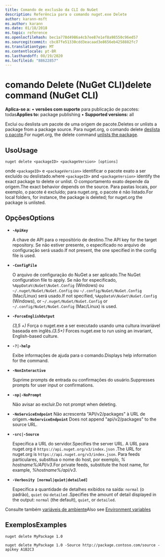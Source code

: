 ```yaml
---
title: Comando de exclusão da CLI do NuGet
description: Referência para o comando nuget.exe Delete
author: karann-msft
ms.author: karann
ms.date: 01/18/2018
ms.topic: reference
ms.openlocfilehash: bec1a778d4986a4cb7ee87e1ef8a98550c96ed57
ms.sourcegitcommit: cbc87fe51330cdd3eacaad3e8656eb4258882fc7
ms.translationtype: MT
ms.contentlocale: pt-BR
ms.lasthandoff: 08/19/2020
ms.locfileid: "88622857"
---
```

# <a name="delete-command-nuget-cli"></a><span data-ttu-id="0b72d-103">comando Delete (NuGet CLI)</span><span class="sxs-lookup"><span data-stu-id="0b72d-103">delete command (NuGet CLI)</span></span>

<span data-ttu-id="0b72d-104">**Aplica-se a:** &bullet; **versões com suporte** para publicação de pacotes: todas</span><span class="sxs-lookup"><span data-stu-id="0b72d-104">**Applies to:** package publishing &bullet; **Supported versions:** all</span></span>

<span data-ttu-id="0b72d-105">Exclui ou deslista um pacote de uma origem de pacote.</span><span class="sxs-lookup"><span data-stu-id="0b72d-105">Deletes or unlists a package from a package source.</span></span> <span data-ttu-id="0b72d-106">Para nuget.org, o comando delete [deslista o pacote](../../nuget-org/policies/deleting-packages.md).</span><span class="sxs-lookup"><span data-stu-id="0b72d-106">For nuget.org, the delete command [unlists the package](../../nuget-org/policies/deleting-packages.md).</span></span>

## <a name="usage"></a><span data-ttu-id="0b72d-107">Uso</span><span class="sxs-lookup"><span data-stu-id="0b72d-107">Usage</span></span>

```cli
nuget delete <packageID> <packageVersion> [options]
```

<span data-ttu-id="0b72d-108">onde `<packageID>` e `<packageVersion>` identificar o pacote exato a ser excluído ou deslistado.</span><span class="sxs-lookup"><span data-stu-id="0b72d-108">where `<packageID>` and `<packageVersion>` identify the exact package to delete or unlist.</span></span> <span data-ttu-id="0b72d-109">O comportamento exato depende da origem.</span><span class="sxs-lookup"><span data-stu-id="0b72d-109">The exact behavior depends on the source.</span></span> <span data-ttu-id="0b72d-110">Para pastas locais, por exemplo, o pacote é excluído; para nuget.org, o pacote é não listado.</span><span class="sxs-lookup"><span data-stu-id="0b72d-110">For local folders, for instance, the package is deleted; for nuget.org the package is unlisted.</span></span>

## <a name="options"></a><span data-ttu-id="0b72d-111">Opções</span><span class="sxs-lookup"><span data-stu-id="0b72d-111">Options</span></span>

- **`-ApiKey`**

  <span data-ttu-id="0b72d-112">A chave de API para o repositório de destino.</span><span class="sxs-lookup"><span data-stu-id="0b72d-112">The API key for the target repository.</span></span> <span data-ttu-id="0b72d-113">Se não estiver presente, o especificado no arquivo de configuração será usado.</span><span class="sxs-lookup"><span data-stu-id="0b72d-113">If not present, the one specified in the config file is used.</span></span>

- **`-ConfigFile`**

  <span data-ttu-id="0b72d-114">O arquivo de configuração do NuGet a ser aplicado.</span><span class="sxs-lookup"><span data-stu-id="0b72d-114">The NuGet configuration file to apply.</span></span> <span data-ttu-id="0b72d-115">Se não for especificado, `%AppData%\NuGet\NuGet.Config` (Windows) ou `~/.nuget/NuGet/NuGet.Config` ou `~/.config/NuGet/NuGet.Config` (Mac/Linux) será usado.</span><span class="sxs-lookup"><span data-stu-id="0b72d-115">If not specified, `%AppData%\NuGet\NuGet.Config` (Windows), or `~/.nuget/NuGet/NuGet.Config` or `~/.config/NuGet/NuGet.Config` (Mac/Linux) is used.</span></span>

- **`-ForceEnglishOutput`**

  <span data-ttu-id="0b72d-116">*(3,5 +)* Força o nuget.exe a ser executado usando uma cultura invariável baseada em inglês.</span><span class="sxs-lookup"><span data-stu-id="0b72d-116">*(3.5+)* Forces nuget.exe to run using an invariant, English-based culture.</span></span>

- **`-?|-help`**

  <span data-ttu-id="0b72d-117">Exibe informações de ajuda para o comando.</span><span class="sxs-lookup"><span data-stu-id="0b72d-117">Displays help information for the command.</span></span>

- **`-NonInteractive`**

  <span data-ttu-id="0b72d-118">Suprime prompts de entrada ou confirmações do usuário.</span><span class="sxs-lookup"><span data-stu-id="0b72d-118">Suppresses prompts for user input or confirmations.</span></span>

 - **`-np|-NoPrompt`**

   <span data-ttu-id="0b72d-119">Não avisar ao excluir.</span><span class="sxs-lookup"><span data-stu-id="0b72d-119">Do not prompt when deleting.</span></span>

 - <span data-ttu-id="0b72d-120">**`-NoServiceEndpoint`** Não acrescenta "API/v2/packages" à URL de origem.</span><span class="sxs-lookup"><span data-stu-id="0b72d-120">**`-NoServiceEndpoint`** Does not append "api/v2/packages" to the source URL.</span></span>

- **`-src|-Source`**

  <span data-ttu-id="0b72d-121">Especifica a URL do servidor.</span><span class="sxs-lookup"><span data-stu-id="0b72d-121">Specifies the server URL.</span></span> <span data-ttu-id="0b72d-122">A URL para nuget.org é `https://api.nuget.org/v3/index.json` .</span><span class="sxs-lookup"><span data-stu-id="0b72d-122">The URL for nuget.org is `https://api.nuget.org/v3/index.json`.</span></span> <span data-ttu-id="0b72d-123">Para feeds particulares, substitua o nome do host, por exemplo, *% hostname%/API/v3*.</span><span class="sxs-lookup"><span data-stu-id="0b72d-123">For private feeds, substitute the host name, for example, *%hostname%/api/v3*.</span></span>

- **`-Verbosity [normal|quiet|detailed]`**

  <span data-ttu-id="0b72d-124">Especifica a quantidade de detalhes exibidos na saída: `normal` (o padrão), `quiet` ou `detailed` .</span><span class="sxs-lookup"><span data-stu-id="0b72d-124">Specifies the amount of detail displayed in the output: `normal` (the default), `quiet`, or `detailed`.</span></span>

<span data-ttu-id="0b72d-125">Consulte também [variáveis de ambiente](cli-ref-environment-variables.md)</span><span class="sxs-lookup"><span data-stu-id="0b72d-125">Also see [Environment variables](cli-ref-environment-variables.md)</span></span>

## <a name="examples"></a><span data-ttu-id="0b72d-126">Exemplos</span><span class="sxs-lookup"><span data-stu-id="0b72d-126">Examples</span></span>

```cli
nuget delete MyPackage 1.0

nuget delete MyPackage 1.0 -Source http://package.contoso.com/source -apikey A1B2C3
```
